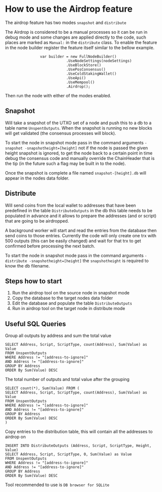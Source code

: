 # How to use the Airdrop feature

The airdrop feature has two modes `snapshot` and `distribute`

The Airdrop is considered to be a manual processes so it can be run in debug mode and some changes are applied directly to the code, such places are marked as `Manual:` in the `distribute` class.
To enable the feature in the node builder register the feature itself similar to the bellow example.

```
                var builder = new FullNodeBuilder()
                            .UseNodeSettings(nodeSettings)
                            .UseBlockStore()
                            .UsePosConsensus()
                            .UseColdStakingWallet()
                            .UseApi()
                            .UseMempool()
                            .Airdrop();
```

Then run the node with either of the modes enabled.

## Snapshot  

Will take a snapshot of the UTXO set of a node and push this to a db to a table name `UnspentOutputs`.
When the snapshot is running no new blocks will get validated (the consensus processes will block).

To start the node in snapshot mode pass in the command arguments `-snapshot -snapshotheight=[height]` not if the node is passed the given height snapshot is ignored, to get the node back to a certain point in time debug the consensus code and manually override the ChainHeader that is the tip (in the future such a flag may be built in to the node). 

Once the snapshot is complete a file named `snapshot-[height].db` will appear in the nodes data folder.

## Distribute  

Will send coins from the local wallet to addresses that have been predefined in the table `DistributeOutputs` in the db this table needs to be populated in advance and it allows to prepare the addresses (and or script) that are going to be airdropped.

A background worker will start and read the entries from the database then send coins to those entries.
Currently the code will only create one trx with 500 outputs (this can be easily changed) and wait for that trx to get confirmed before processing the next batch.

To start the node in snapshot mode pass in the command arguments `-distribute -snapshotheight=[height]` the `snapshotheight` is required to know the db filename.

## Steps how to start

1. Run the airdrop tool on the source node in snapshot mode
2. Copy the database to the target nodes data folder
3. Edit the database and populate the table `DistributeOutputs`
4. Run in airdrop tool on the target node in distribute mode 

## Useful SQL Queries

Group all outputs by address and sum the total value
```
SELECT Address, Script, ScriptType, count(Address), Sum(Value) as Value
FROM UnspentOutputs
WHERE Address != "[address-to-ignore]"
AND Address != "[address-to-ignore]"
GROUP BY Address
ORDER By Sum(Value) DESC
```

The total number of outputs and total value after the grouping
```
SELECT count(*), Sum(Value) FROM (
SELECT Address, Script, ScriptType, count(Address), Sum(Value) as Value
FROM UnspentOutputs
WHERE Address != "[address-to-ignore]"
AND Address != "[address-to-ignore]"
GROUP BY Address
ORDER By Sum(Value) DESC
)
```

Copy entries to the distribution table, this will contain all the addresses to airdrop on
```
INSERT INTO DistributeOutputs (Address, Script, ScriptType, Height, Value)
SELECT Address, Script, ScriptType, 0, Sum(Value) as Value
FROM UnspentOutputs
WHERE Address != "[address-to-ignore]"
AND Address != "[address-to-ignore]"
GROUP BY Address
ORDER By Sum(Value) DESC
```

Tool recommended to use is `DB browser for SQLite`

